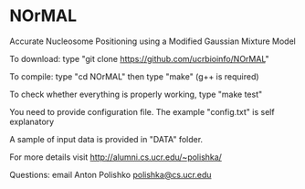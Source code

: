 # NOrMAL
Accurate Nucleosome Positioning using a Modified Gaussian Mixture Model

To download: type "git clone https://github.com/ucrbioinfo/NOrMAL"

To compile: type "cd NOrMAL" then type "make" (g++ is required)

To check whether everything is properly working, type "make test"

You need to provide configuration file. The example "config.txt" is self explanatory

A sample of input data is provided in "DATA" folder.

For more details visit http://alumni.cs.ucr.edu/~polishka/

Questions: email Anton Polishko <polishka@cs.ucr.edu>
